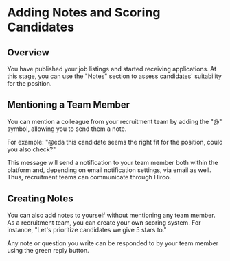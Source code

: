 # Adding Notes and Scoring Candidates

## Overview

You have published your job listings and started receiving applications. At this stage, you can use the "Notes" section to assess candidates' suitability for the position.

## Mentioning a Team Member

You can mention a colleague from your recruitment team by adding the "@" symbol, allowing you to send them a note.

For example: "@eda this candidate seems the right fit for the position, could you also check?"

This message will send a notification to your team member both within the platform and, depending on email notification settings, via email as well. Thus, recruitment teams can communicate through Hiroo.

## Creating Notes

You can also add notes to yourself without mentioning any team member. As a recruitment team, you can create your own scoring system. For instance, "Let's prioritize candidates we give 5 stars to."

Any note or question you write can be responded to by your team member using the green reply button.
